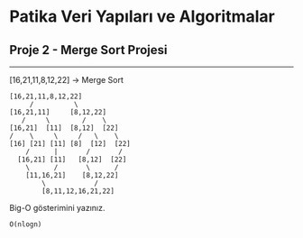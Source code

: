 # Patika Veri Yapıları ve Algoritmalar
## Proje 2 - Merge Sort Projesi
---

[16,21,11,8,12,22] -> Merge Sort

```
[16,21,11,8,12,22]
     /          \
[16,21,11]     [8,12,22]
   /     \        /    \
[16,21]  [11]  [8,12]  [22]
/    \     \     /   \    \
[16] [21] [11] [8]  [12]  [22]
    /      |       /       /
  [16,21] [11]   [8,12]  [22]
    \      /       \      /
    [11,16,21]    [8,12,22]
        \            /
        [8,11,12,16,21,22]
```

Big-O gösterimini yazınız.

```
O(nlogn)
```
